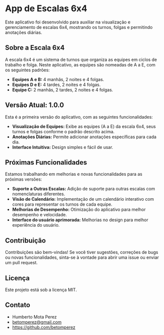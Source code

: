 # App de Escalas 6x4

Este aplicativo foi desenvolvido para auxiliar na visualização e gerenciamento de escalas 6x4, mostrando os turnos, folgas e permitindo anotações diárias.

## Sobre a Escala 6x4

A escala 6x4 é um sistema de turnos que organiza as equipes em ciclos de trabalho e folga. Neste aplicativo, as equipes são nomeadas de A a E, com os seguintes padrões:

* **Equipes A e B:** 4 manhãs, 2 noites e 4 folgas.
* **Equipes D e E:** 4 tardes, 2 noites e 4 folgas.
* **Equipe C:** 2 manhãs, 2 tardes, 2 noites e 4 folgas.

## Versão Atual: 1.0.0

Esta é a primeira versão do aplicativo, com as seguintes funcionalidades:

* **Visualização de Equipes:** Exibe as equipes (A a E) da escala 6x4, seus turnos e folgas conforme o padrão descrito acima.
* **Anotações Diárias:** Permite adicionar anotações específicas para cada dia.
* **Interface Intuitiva:** Design simples e fácil de usar.

## Próximas Funcionalidades

Estamos trabalhando em melhorias e novas funcionalidades para as próximas versões:

* **Suporte a Outras Escalas:** Adição de suporte para outras escalas com nomenclaturas diferentes.
* **Visão de Calendário:** Implementação de um calendário interativo com cores para representar os turnos de cada equipe.
* **Melhorias de Desempenho:** Otimização do aplicativo para melhor desempenho e velocidade.
* **Interface do usuário aprimorada:** Melhorias no design para melhor experiência do usuário.

## Contribuição

Contribuições são bem-vindas! Se você tiver sugestões, correções de bugs ou novas funcionalidades, sinta-se à vontade para abrir uma issue ou enviar um pull request.

## Licença

Este projeto está sob a licença MIT.

## Contato

* Humberto Mota Perez
* betomperez@gmail.com
* https://github.com/betomperez